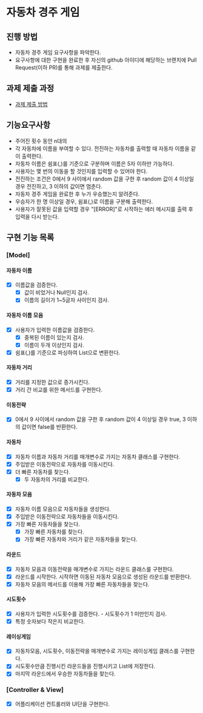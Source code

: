 # 자동차 경주 게임
## 진행 방법
* 자동차 경주 게임 요구사항을 파악한다.
* 요구사항에 대한 구현을 완료한 후 자신의 github 아이디에 해당하는 브랜치에 Pull Request(이하 PR)를 통해 과제를 제출한다.

## 과제 제출 과정
* [과제 제출 방법](https://github.com/next-step/nextstep-docs/tree/master/precourse)

## 기능요구사항
* 주어진 횟수 동안 n대의 
* 각 자동차에 이름을 부여할 수 있다. 전진하는 자동차를 출력할 때 자동차 이름을 같이 출력한다.
* 자동차 이름은 쉼표(,)를 기준으로 구분하며 이름은 5자 이하만 가능하다.
* 사용자는 몇 번의 이동을 할 것인지를 입력할 수 있어야 한다.
* 전진하는 조건은 0에서 9 사이에서 random 값을 구한 후 random 값이 4 이상일 경우 전진하고, 3 이하의 값이면 멈춘다.
* 자동차 경주 게임을 완료한 후 누가 우승했는지 알려준다.
* 우승자가 한 명 이상일 경우, 쉼표(,)로 이름을 구분해 출력한다.
* 사용자가 잘못된 값을 입력할 경우 "[ERROR]"로 시작하는 에러 메시지를 출력 후 입력을 다시 받는다.

## 구현 기능 목록
### [Model]
#### 자동차 이름
* [X] 이름값을 검증한다.
  * [X] 값이 비었거나 Null인지 검사.
  * [X] 이름의 길이가 1~5글자 사이인지 검사.
#### 자동차 이름 모음
* [X] 사용자가 입력한 이름값을 검증한다.
  * [X] 중복된 이름이 있는지 검사.
  * [X] 이름이 두개 이상인지 검사.
* [X] 쉼표(,)를 기준으로 파싱하여 List<Name>으로 변환한다.
#### 자동차 거리
* [X] 거리를 지정한 값으로 증가시킨다.
* [X] 거리 간 비교를 위한 메서드를 구현한다.
#### 이동전략
* [X] 0에서 9 사이에서 random 값을 구한 후 random 값이 4 이상일 경우 true, 3 이하의 값이면 false를 반환한다.
#### 자동차
* [X] 자동차 이름과 자동차 거리를 매개변수로 가지는 자동차 클래스를 구현한다.
* [X] 주입받은 이동전략으로 자동차를 이동시킨다.
* [X] 더 빠른 자동차를 찾는다.
  * [X] 두 자동차의 거리를 비교한다.
#### 자동차 모음
* [X] 자동차 이름 모음으로 자동차들을 생성한다.
* [X] 주입받은 이동전략으로 자동차들을 이동시킨다.
* [X] 가장 빠른 자동차들을 찾는다.
  * [X] 가장 빠른 자동차를 찾는다.
  * [X] 가장 빠른 자동차와 거리가 같은 자동차들을 찾는다.
#### 라운드
* [X] 자동차 모음과 이동전략을 매개변수로 가지는 라운드 클래스를 구현한다.
* [X] 라운드를 시작한다. 시작하면 이동된 자동차 모음으로 생성된 라운드를 반환한다.
* [X] 자동차 모음의 메서드를 이용해 가장 빠른 자동차들을 찾는다.
#### 시도횟수
* [X] 사용자가 입력한 시도횟수를 검증한다. - 시도횟수가 1 미만인지 검사.
* [X] 특정 숫자보다 작은지 비교한다.
#### 레이싱게임
* [X] 자동차모음, 시도횟수, 이동전략을 매개변수로 가지는 레이싱게임 클래스를 구현한다.
* [X] 시도횟수만큼 진행시킨 라운드들을 진행시키고 List<Round>에 저장한다.
* [X] 마지막 라운드에서 우승한 자동차들을 찾는다.

### [Controller & View]
* [X] 어플리케이션 컨트롤러와 UI단을 구현한다.
